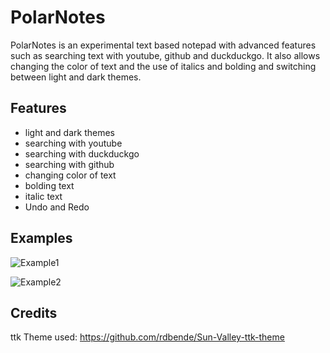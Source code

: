 # PolarNotes
PolarNotes is an experimental text based notepad with advanced features such as searching text with youtube, github and duckduckgo. It also allows changing the color of text and the use of italics and bolding and switching between light and dark themes.

## Features
- light and dark themes
- searching with youtube
- searching with duckduckgo
- searching with github
- changing color of text
- bolding text
- italic text
- Undo and Redo

## Examples

![Example1](https://user-images.githubusercontent.com/99787566/205431852-e923ced2-6181-4418-92f7-878bc63c5298.PNG)

![Example2](https://user-images.githubusercontent.com/99787566/205431318-339f9fe3-b233-4afb-90f2-08737379c9ed.PNG)

## Credits
ttk Theme used: https://github.com/rdbende/Sun-Valley-ttk-theme
